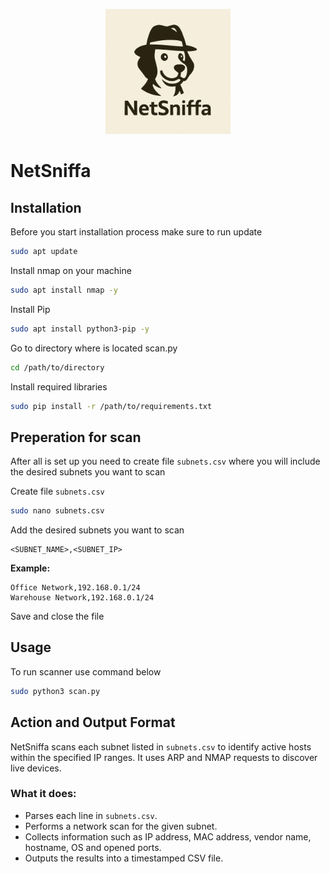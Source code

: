 <p align="center"><img src="https://github.com/nlc0d3r/NetSniffa/blob/main/NetSniffa.png" height="200"></p>

# NetSniffa

## Installation

Before you start installation process make sure to run update
```bash
sudo apt update
```

Install nmap on your machine
```bash
sudo apt install nmap -y
```

Install Pip
```bash
sudo apt install python3-pip -y
```

Go to directory where is located scan.py
```bash
cd /path/to/directory
```

Install required libraries
```bash
sudo pip install -r /path/to/requirements.txt
```

## Preperation for scan 

After all is set up you need to create file `subnets.csv` where you will include the desired subnets you want to scan

Create file `subnets.csv`
```bash
sudo nano subnets.csv
```

Add the desired subnets you want to scan
```
<SUBNET_NAME>,<SUBNET_IP>
```

**Example:**
```
Office Network,192.168.0.1/24
Warehouse Network,192.168.0.1/24
```

Save and close the file

## Usage

To run scanner use command below
```bash
sudo python3 scan.py
```

## Action and Output Format

NetSniffa scans each subnet listed in `subnets.csv` to identify active hosts within the specified IP ranges. It uses ARP and NMAP requests to discover live devices.

### What it does:
- Parses each line in `subnets.csv`.
- Performs a network scan for the given subnet.
- Collects information such as IP address, MAC address, vendor name, hostname, OS and opened ports.
- Outputs the results into a timestamped CSV file.
